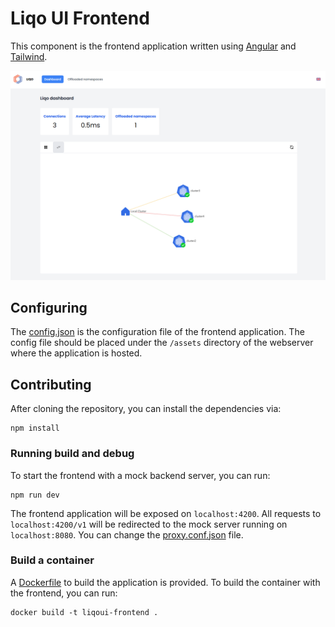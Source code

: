 # Liqo UI Frontend

This component is the frontend application written using [Angular](https://angular.dev/) and [Tailwind](https://tailwindcss.com/).

![A screenshot of the UI](../docs/screenshot.png)

## Configuring

The [config.json](./src/assets/config/config.json) is the configuration file of the frontend application.
The config file should be placed under the `/assets` directory of the webserver where the application is hosted.

## Contributing

After cloning the repository, you can install the dependencies via:

```shell
npm install
```

### Running build and debug

To start the frontend with a mock backend server, you can run:

```shell
npm run dev
```

The frontend application will be exposed on `localhost:4200`. All requests to `localhost:4200/v1` will be redirected to the mock server running on `localhost:8080`. You can change the [proxy.conf.json](./src/proxy.conf.json) file.

### Build a container

A [Dockerfile](./Dockerfile) to build the application is provided.
To build the container with the frontend, you can run:

```shell
docker build -t liqoui-frontend .
```
